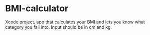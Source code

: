 # BMI-calculator
Xcode project, app that calculates your BMI and lets you know what category you fall into. Input should be in cm and kg.
